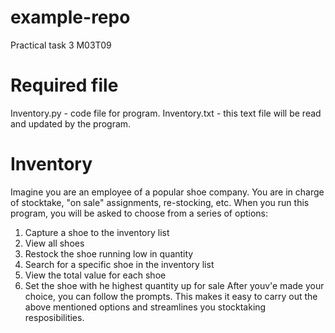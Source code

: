 # example-repo
Practical task 3 M03T09

# Required file
Inventory.py - code file for program.
Inventory.txt - this text file will be read and updated by the program.

# Inventory
Imagine you are an employee of a popular shoe company.
You are in charge of stocktake, "on sale" assignments, re-stocking, etc.
When you run this program, you will be asked to choose from a series of options:
1. Capture a shoe to the inventory list
2. View all shoes
3. Restock the shoe running low in quantity
4. Search for a specific shoe in the inventory list
5. View the total value for each shoe
6. Set the shoe with he highest quantity up for sale
After youv'e made your choice, you can follow the prompts.
This makes it easy to carry out the above mentioned options and streamlines you stocktaking resposibilities.


